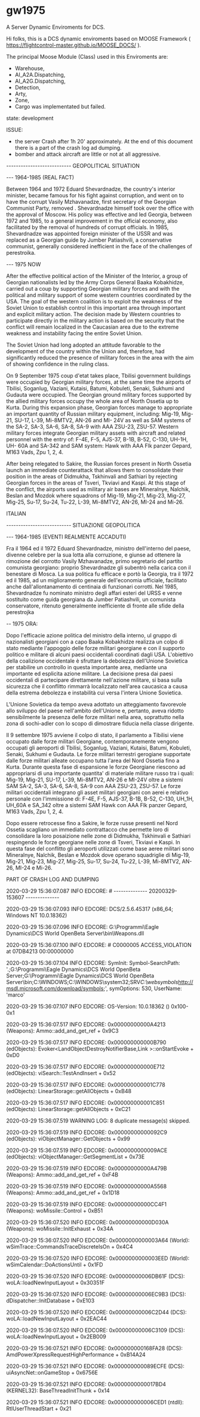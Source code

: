 # gw1975

A Server Dynamic Enviroments for DCS.

Hi folks, this is a DCS dynamic enviroments based on MOOSE Framework ( https://flightcontrol-master.github.io/MOOSE_DOCS/ ). 

The principal Moose Module (Class) used in this Enviroments are: 
 - Warehouse, 
 - AI_A2A.Dispatching, 
 - AI_A2G.Dispatching, 
 - Detection, 
 - Arty, 
 - Zone, 
 - Cargo was implementated but failed.


state: development


ISSUE:
- the server Crash after 1h 20' approximately. At the end of this document there is a part of the crash log ad dumping.
- bomber and attack aircraft are little or not at all aggressive.







 ---------------------------    GEOPOLITICAL SITUATION



 --- 1964-1985 (REAL FACT)

Between 1964 and 1972 Eduard Shevardnadze, the country's interior minister, became famous for his fight against corruption, and went on to have the corrupt Vasily Mzhavanadze, first secretary of the Georgian Communist Party, removed . Shevardnadze himself took over the office with the approval of Moscow. His policy was effective and led Georgia, between 1972 and 1985, to a general improvement in the official economy, also facilitated by the removal of hundreds of corrupt officials. In 1985, Shevardnadze was appointed foreign minister of the USSR and was replaced as a Georgian guide by Jumber Patiashvili, a conservative communist, generally considered inefficient in the face of the challenges of perestroika.



 --- 1975 NOW 

After the effective political action of the Minister of the Interior, a group of Georgian nationalists led by the Army Corps General Baaka Kobakhidze, carried out a coup by supporting Georgian military forces and with the political and military support of some western countries coordinated by the USA. The goal of the western coalition is to exploit the weakness of the Soviet Union to establish control in this important area through important and explicit military action. The decision made by Western countries to participate directly in the military action is based on the security that the conflict will remain localized in the Caucasian area due to the extreme weakness and instability facing the entire Soviet Union.

The Soviet Union had long adopted an attitude favorable to the development of the country within the Union and, therefore, had significantly reduced the presence of military forces in the area with the aim of showing confidence in the ruling class.

On 9 September 1975 coup d'etat takes place, Tbilisi government buildings were occupied by Georgian military forces, at the same time the airports of Tbilisi, Soganlug, Vaziani, Kutaisi, Batumi, Kobuleti, Senaki, Sukhumi and Gudauta were occupied. The Georgian ground military forces supported by the allied military forces occupy the whole area of North Ossetia up to Kurta. During this expansion phase, Georgian forces manage to appropriate an important quantity of Russian military equipment, including: Mig-19, Mig-21, SU-17, L-39, Mi-8MTV2, AN-26 and MI- 24V as well as SAM systems of the SA-2, SA-3, SA-6, SA-8, SA-9 with AAA ZSU-23, ZSU-57. Western military forces integrate Georgian military assets with aircraft and related personnel with the entry of: F-4E, F-5, AJS-37, B-1B, B-52, C-130, UH-1H, UH- 60A and SA-342 and SAM system: Hawk with AAA Flk panzer Gepard, M163 Vads, Zpu 1, 2, 4.

After being relegated to Sakire, the Russian forces present in North Ossetia launch an immediate counterattack that allows them to consolidate their position in the areas of Didmukha, Tskhinvali and Sathiari by rejecting Georgian forces in the areas of Tsveri, Tkviavi and Kaspi. At this stage of the conflict, the airports used as military air bases are Mineralnye, Nalchik, Beslan and Mozdok where squadrons of Mig-19, Mig-21, Mig-23, Mig-27, Mig-25, Su-17, Su-24, Tu-22, L-39, Mi-8MTV2, AN-26, MI-24 and Mi-26.








ITALIAN



---------------------------  SITUAZIONE GEOPOLITICA


 --- 1964-1985 (EVENTI REALMENTE ACCADUTI)
 
Fra il 1964 ed il 1972 Eduard Shevardnadze, ministro dell'interno del paese, divenne celebre per la sua lotta alla corruzione, e giunse ad ottenere la rimozione del corrotto Vasily Mzhavanadze, primo segretario del partito comunista georgiano: proprio Shevardnadze gli subentrò nella carica con il benestare di Mosca. La sua politica fu efficace e portò la Georgia, tra il 1972 ed il 1985, ad un miglioramento generale dell'economia ufficiale, facilitato anche dall'allontanamento di centinaia di funzionari corrotti. Nel 1985, Shevardnadze fu nominato ministro degli affari esteri del URSS e venne sostituito come guida georgiana da Jumber Patiashvili, un comunista conservatore, ritenuto generalmente inefficiente di fronte alle sfide della perestrojka



 -- 1975 ORA: 
 
Dopo l'efficacie azione politica del ministro della interno, ul gruppo di nazionalisti georgiani con a capo Baaka Kobakhidze realizza un colpo di stato mediante l'appoggio delle forze militari georgiane e con il supporto politico e militare di alcuni paesi occidentali coordinati dagli USA. L'obiettivo della coalizione occidentale è sfruttare la debolezza dell'Unione Sovietica per stabilire un controllo in questa importante area, mediante una importante ed esplicita azione militare. La decisione presa dai paesi occidentali di partecipare direttamente nell'azione militare, si basa sulla sicurezza che il conflitto rimmarrà localizzato nell'area caucasica a causa della estrema debolezza e instabilità cui versa l'intera Unione Sovietica.

L'Unione Sovietica da tempo aveva adottato un atteggiamento favorevole allo sviluppo del paese nell'ambito dell'Unione e, pertanto, aveva  ridotto sensibilmente la presenza delle  forze militari nella area, soprattutto nella zona di sochi-adler con lo scopo di dimostrare fiducia nella classe dirigente.

Il 9 settembre 1975 avviene il colpo di stato, il parlamento a Tibilisi viene occupato dalle forze militari Georgiane, contemporanemente vengono occupati gli aeroporti di Tbilisi, Soganlug, Vaziani, Kutaisi, Batumi, Kobuleti, Senaki, Sukhumi e Gudauta. Le forze militari terrestri gerogiane supportate dalle forze militari alleate occupano tutta l'area del Nord Ossetia fino a Kurta. Durante questa fase di espansione le forze Georgiane riescono ad appropriarsi di una importante quantita' di materiale militare russo tra i quali:
Mig-19, Mig-21, SU-17, L-39, Mi-8MTV2, AN-26 e MI-24V oltre a sistemi SAM SA-2, SA-3, SA-6, SA-8, SA-9 con AAA ZSU-23, ZSU-57. Le forze militari occidentali integrano gli asset militari georgiani con aerei e relativo personale con l'immissione di: F-4E, F-5, AJS-37, B-1B, B-52, C-130, UH_1H, UH_60A e SA_342 oltre a sistemi SAM Hawk con AAA Flk panzer Gepard, M163 Vads, Zpu 1, 2, 4.

Dopo essere retrocesse fino a Sakire, le forze russe presenti nel Nord Ossetia scagliano un immediato contrattacco che permette loro di consolidare la loro posaizione nelle zone di Didmukha, Tskhinvali e Sathiari respingendo le forze georgiane nelle zone di Tsveri, Tkviavi e Kaspi. In questa fase del conflitto gli aeroporti utilizzati come base aeree militari sono Mineralnye, Nalchik, Beslan e Mozdok dove operano squadriglie di Mig-19, Mig-21, Mig-23, Mig-27, Mig-25, Su-17, Su-24, Tu-22, L-39, Mi-8MTV2, AN-26, MI-24 e Mi-26. 







PART OF CRASH LOG AND DUMPING

2020-03-29 15:36:07.087 INFO    EDCORE: # -------------- 20200329-153607 --------------

2020-03-29 15:36:07.093 INFO    EDCORE: DCS/2.5.6.45317 (x86_64; Windows NT 10.0.18362)

2020-03-29 15:36:07.096 INFO    EDCORE: G:\Programmi\Eagle Dynamics\DCS World OpenBeta Server\bin\Weapons.dll

2020-03-29 15:36:07.100 INFO    EDCORE: # C0000005 ACCESS_VIOLATION at 07DB4213 00:00000000

2020-03-29 15:36:07.104 INFO    EDCORE: SymInit: Symbol-SearchPath: '.;G:\Programmi\Eagle Dynamics\DCS World OpenBeta Server;G:\Programmi\Eagle Dynamics\DCS World OpenBeta Server\bin;C:\WINDOWS;C:\WINDOWS\system32;SRV*C:\websymbols*http://msdl.microsoft.com/download/symbols;', symOptions: 530, UserName: 'marco'

2020-03-29 15:36:07.107 INFO    EDCORE: OS-Version: 10.0.18362 () 0x100-0x1

2020-03-29 15:36:07.517 INFO    EDCORE: 0x00000000000A4213 (Weapons): Ammo::add_and_get_ref + 0x9C3

2020-03-29 15:36:07.517 INFO    EDCORE: 0x000000000000B790 (edObjects): Evoker<LandObjectDestroyNotifierBase,Link<LandObjectDestroyNotifierBase> >::onStartEvoke + 0xD0
 
2020-03-29 15:36:07.517 INFO    EDCORE: 0x000000000000E712 (edObjects): viSearch::TestAndInsert + 0x52

2020-03-29 15:36:07.517 INFO    EDCORE: 0x000000000001C778 (edObjects): LinearStorage::getAllObjects + 0xB48

2020-03-29 15:36:07.517 INFO    EDCORE: 0x000000000001C851 (edObjects): LinearStorage::getAllObjects + 0xC21

2020-03-29 15:36:07.519 WARNING LOG: 8 duplicate message(s) skipped.

2020-03-29 15:36:07.519 INFO    EDCORE: 0x00000000000092C9 (edObjects): viObjectManager::GetObjects + 0x99

2020-03-29 15:36:07.519 INFO    EDCORE: 0x0000000000009ACE (edObjects): viObjectManager::GetSegmentList + 0x73E

2020-03-29 15:36:07.519 INFO    EDCORE: 0x00000000000A479B (Weapons): Ammo::add_and_get_ref + 0xF4B

2020-03-29 15:36:07.519 INFO    EDCORE: 0x00000000000A5568 (Weapons): Ammo::add_and_get_ref + 0x1D18

2020-03-29 15:36:07.519 INFO    EDCORE: 0x00000000000CC4F1 (Weapons): woMissile::Control + 0xB51

2020-03-29 15:36:07.520 INFO    EDCORE: 0x00000000000D030A (Weapons): woMissile::InitExhaust + 0x34A

2020-03-29 15:36:07.520 INFO    EDCORE: 0x0000000000003A64 (World): wSimTrace::CommandsTraceDiscreteIsOn + 0x4C4

2020-03-29 15:36:07.520 INFO    EDCORE: 0x0000000000003EED (World): wSimCalendar::DoActionsUntil + 0x1FD

2020-03-29 15:36:07.520 INFO    EDCORE: 0x00000000006DB61F (DCS): woLA::loadNewInputLayout + 0x30351F

2020-03-29 15:36:07.520 INFO    EDCORE: 0x00000000006EC9B3 (DCS): dDispatcher::InitDatabase + 0xE103

2020-03-29 15:36:07.520 INFO    EDCORE: 0x00000000006C2D44 (DCS): woLA::loadNewInputLayout + 0x2EAC44

2020-03-29 15:36:07.520 INFO    EDCORE: 0x00000000006C3109 (DCS): woLA::loadNewInputLayout + 0x2EB009

2020-03-29 15:36:07.521 INFO    EDCORE: 0x000000000168FA28 (DCS): AmdPowerXpressRequestHighPerformance + 0xB14A24

2020-03-29 15:36:07.521 INFO    EDCORE: 0x000000000089ECFE (DCS): uiAsyncNet::onGameStop + 0x6756E

2020-03-29 15:36:07.521 INFO    EDCORE: 0x0000000000017BD4 (KERNEL32): BaseThreadInitThunk + 0x14

2020-03-29 15:36:07.521 INFO    EDCORE: 0x000000000006CED1 (ntdll): RtlUserThreadStart + 0x21




